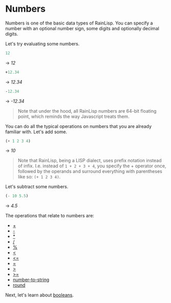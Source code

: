 ﻿# Numbers
Numbers is one of the basic data types of RainLisp.
You can specify a number with an optional number sign, some digits and optionally decimal digits.

Let's try evaluating some numbers.

```scheme
12
```
-> *12*

```scheme
+12.34
```
-> *12.34*

```scheme
-12.34
```
-> *-12.34*

> Note that under the hood, all RainLisp numbers are 64-bit floating point, which reminds the way Javascript treats them.

You can do all the typical operations on numbers that you are already familiar with.
Let's add some.

```scheme
(+ 1 2 3 4)
```
-> *10*

> Note that RainLisp, being a LISP dialect, uses prefix notation instead of infix.
I.e. instead of `1 + 2 + 3 + 4`, you specify the + operator once, followed by the operands 
and surround everything with parentheses like so: `(+ 1 2 3 4)`.

Let's subtract some numbers.

```scheme
(- 10 5.5)
```
-> *4.5*

The operations that relate to numbers are:

- [+](../primitives/plus.md)
- [-](../primitives/minus.md)
- [*](../primitives/multiply.md)
- [/](../primitives/divide.md)
- [%](../primitives/modulo.md)
- [<](../primitives/less.md)
- [<=](../primitives/less-or-equal.md)
- [=](../primitives/equal.md)
- [>](../primitives/greater.md)
- [>=](../primitives/greater-or-equal.md)
- [number-to-string](../primitives/number-to-string.md)
- [round](../primitives/round.md)

Next, let's learn about [booleans](booleans.md).
